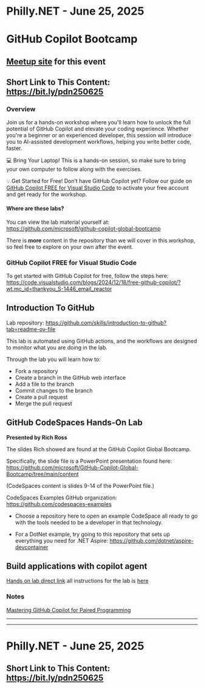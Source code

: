 # Philly.NET - June 25, 2025

# GitHub Copilot Bootcamp

## [Meetup site](https://www.meetup.com/philly-net/events/305135856) for this event

## Short Link to This Content: https://bit.ly/pdn250625

### Overview
Join us for a hands-on workshop where you'll learn how to unlock the full potential of GitHub Copilot and elevate your coding experience. Whether you're a beginner or an experienced developer, this session will introduce you to AI-assisted development workflows, helping you write better code, faster.

💻 Bring Your Laptop! This is a hands-on session, so make sure to bring your own computer to follow along with the exercises.

💡 Get Started for Free! Don’t have GitHub Copilot yet? Follow our guide on [GitHub Copilot FREE for Visual Studio Code](https://code.visualstudio.com/blogs/2024/12/18/free-github-copilot/?wt.mc_id=thankyou_S-1446_email_reactor) to activate your free account and get ready for the workshop.

#### Where are these labs?
You can view the lab material yourself at: https://github.com/microsoft/github-copilot-global-bootcamp

There is **more** content in the repository than we will cover in this workshop, so feel free to explore on your own after the event.

### GitHub Copilot FREE for Visual Studio Code
To get started with GitHub Copilot for free, follow the steps here: https://code.visualstudio.com/blogs/2024/12/18/free-github-copilot/?wt.mc_id=thankyou_S-1446_email_reactor


## Introduction To GitHub

Lab repository: https://github.com/skills/introduction-to-github?tab=readme-ov-file

This lab is automated using GitHub actions, and the workflows are designed to monitor what you are doing in the lab.

Through the lab you will learn how to:
- Fork a repository
- Create a branch in the GitHub web interface
- Add a file to the branch
- Commit changes to the branch
- Create a pull request
- Merge the pull request

## GitHub CodeSpaces Hands-On Lab 
**Presented by Rich Ross**

The slides Rich showed are found at the GitHub Copilot Global Bootcamp. 

Specifically, the slide file is a PowerPoint presentation found here:
https://github.com/microsoft/GitHub-Copilot-Global-Bootcamp/tree/main/content

(CodeSpaces content is slides 9-14 of the PowerPoint file.)

CodeSpaces Examples GitHub organization: https://github.com/codespaces-examples

- Choose a repository here to open an example CodeSpace all ready to go with the tools needed to be a developer in that technology.

- For a DotNet example, try going to this repository that sets up everything you need for .NET Aspire: https://github.com/dotnet/aspire-devcontainer
 

## Build applications with copilot agent
[Hands on lab direct link](https://github.com/skills/build-applications-w-copilot-agent-mode)
all instructions for the lab is [here](https://github.com/row5is/pdn-hol-test2/issues/1)

### Notes

[Mastering GitHub Copilot for Paired Programming](https://github.com/microsoft/Mastering-GitHub-Copilot-for-Paired-Programming)
***
***


# Philly.NET - June 25, 2025

## Short Link to This Content: https://bit.ly/pdn250625
